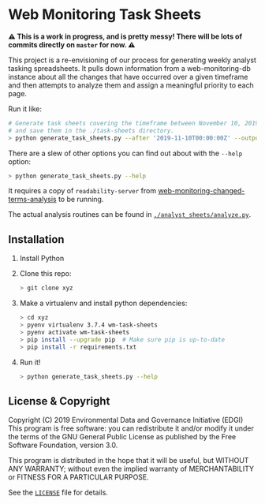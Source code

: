 # Web Monitoring Task Sheets

**⚠️ This is a work in progress, and is pretty messy! There will be lots of commits directly on `master` for now. ⚠️**

This project is a re-envisioning of our process for generating weekly analyst tasking spreadsheets. It pulls down information from a web-monitoring-db instance about all the changes that have occurred over a given timeframe and then attempts to analyze them and assign a meaningful priority to each page.

Run it like:

```sh
# Generate task sheets covering the timeframe between November 10, 2019 and now
# and save them in the ./task-sheets directory.
> python generate_task_sheets.py --after '2019-11-10T00:00:00Z' --output ./task-sheets
```

There are a slew of other options you can find out about with the `--help` option:

```sh
> python generate_task_sheets.py --help
```

It requires a copy of `readability-server` from [web-monitoring-changed-terms-analysis](https://github.com/edgi-govdata-archiving/web-monitoring-changed-terms-analysis) to be running.

The actual analysis routines can be found in [`./analyst_sheets/analyze.py`](./analyst_sheets/analyze.py).


## Installation

1. Install Python

2. Clone this repo:

    ```sh
    > git clone xyz
    ```

3. Make a virtualenv and install python dependencies:

    ```sh
    > cd xyz
    > pyenv virtualenv 3.7.4 wm-task-sheets
    > pyenv activate wm-task-sheets
    > pip install --upgrade pip  # Make sure pip is up-to-date
    > pip install -r requirements.txt
    ```

4. Run it!

    ```sh
    > python generate_task_sheets.py --help
    ```


## License & Copyright

Copyright (C) 2019 Environmental Data and Governance Initiative (EDGI)
This program is free software: you can redistribute it and/or modify it under the terms of the GNU General Public License as published by the Free Software Foundation, version 3.0.

This program is distributed in the hope that it will be useful, but WITHOUT ANY WARRANTY; without even the implied warranty of MERCHANTABILITY or FITNESS FOR A PARTICULAR PURPOSE.

See the [`LICENSE`](/LICENSE) file for details.
